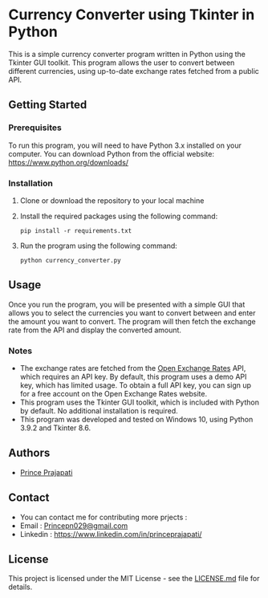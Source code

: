 # Currency Converter using Tkinter in Python

This is a simple currency converter program written in Python using the Tkinter GUI toolkit. This program allows the user to convert between different currencies, using up-to-date exchange rates fetched from a public API.

## Getting Started

### Prerequisites

To run this program, you will need to have Python 3.x installed on your computer. You can download Python from the official website: https://www.python.org/downloads/

### Installation

1. Clone or download the repository to your local machine
2. Install the required packages using the following command:

   ```
   pip install -r requirements.txt
   ```

3. Run the program using the following command:

   ```
   python currency_converter.py
   ```

## Usage

Once you run the program, you will be presented with a simple GUI that allows you to select the currencies you want to convert between and enter the amount you want to convert. The program will then fetch the exchange rate from the API and display the converted amount.

### Notes

- The exchange rates are fetched from the [Open Exchange Rates](https://api.exchangerate.host/latest) API, which requires an API key. By default, this program uses a demo API key, which has limited usage. To obtain a full API key, you can sign up for a free account on the Open Exchange Rates website.
- This program uses the Tkinter GUI toolkit, which is included with Python by default. No additional installation is required.
- This program was developed and tested on Windows 10, using Python 3.9.2 and Tkinter 8.6.

## Authors

- [Prince Prajapati](https://github.com/Princy0)

## Contact
- You can contact me for contributing more prjects : 
- Email : Princepn029@gmail.com
- Linkedin : https://www.linkedin.com/in/princeprajapati/

## License

This project is licensed under the MIT License - see the [LICENSE.md](LICENSE.md) file for details.
